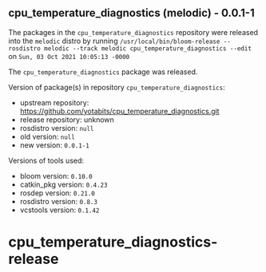 ## cpu_temperature_diagnostics (melodic) - 0.0.1-1

The packages in the `cpu_temperature_diagnostics` repository were released into the `melodic` distro by running `/usr/local/bin/bloom-release --rosdistro melodic --track melodic cpu_temperature_diagnostics --edit` on `Sun, 03 Oct 2021 10:05:13 -0000`

The `cpu_temperature_diagnostics` package was released.

Version of package(s) in repository `cpu_temperature_diagnostics`:

- upstream repository: https://github.com/yotabits/cpu_temperature_diagnostics.git
- release repository: unknown
- rosdistro version: `null`
- old version: `null`
- new version: `0.0.1-1`

Versions of tools used:

- bloom version: `0.10.0`
- catkin_pkg version: `0.4.23`
- rosdep version: `0.21.0`
- rosdistro version: `0.8.3`
- vcstools version: `0.1.42`


# cpu_temperature_diagnostics-release